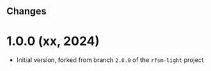 ## Changes

# 1.0.0 (xx, 2024)

* Initial version, forked from branch `2.0.0` of the `rfsm-light` project

